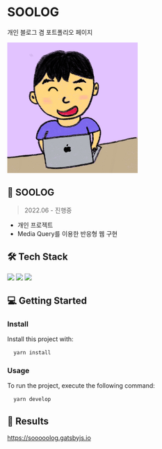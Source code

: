 # SOOLOG
개인 블로그 겸 포트폴리오 페이지

<img src="/static/images/hyunsoo.jpg" width="300px"/>

## 📖 SOOLOG
> 2022.06 - 진행중
- 개인 프로젝트
- Media Query를 이용한 반응형 웹 구현

## 🛠 Tech Stack
<p>
  <img src="https://img.shields.io/badge/Gatsby-663399?style=for-the-badge&logo=gatsby&logoColor=white" />
  <img src="https://img.shields.io/badge/eslint-3A33D1?style=for-the-badge&logo=eslint&logoColor=white" />
  <img src="https://img.shields.io/badge/prettier-1A2C34?style=for-the-badge&logo=prettier&logoColor=F7BA3E" />
</p>

## 💻 Getting Started

### Install

Install this project with:

```sh
  yarn install
```

### Usage

To run the project, execute the following command:

```sh
  yarn develop
```

## 🚀 Results
https://sooooolog.gatsbyjs.io
